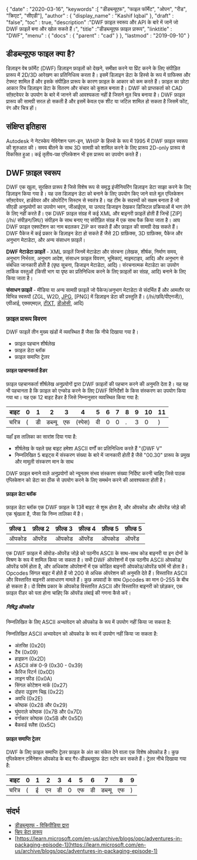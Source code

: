 {
  "date" : "2020-03-16",
  "keywords" :[ "डीडब्ल्यूएफ", "फाइल फॉर्मेट", "ओपन", "रीड", "क्रिएट", "सीएडी"],
  "author" : {
    "display_name" : "Kashif Iqbal"
},
  "draft" : "false",
  "toc" : true,
  "description" :"DWF फ़ाइल स्वरूप और API के बारे में जानें जो DWF फ़ाइलें बना और खोल सकते हैं।",
  "title" :"डीडब्ल्यूएफ फ़ाइल प्रारूप",
  "linktitle" : "DWF",
  "menu" : {
    "docs" : {
      "parent" : "cad"
}
},
  "lastmod" : "2019-09-10"
}

## डीडब्ल्यूएफ फाइल क्या है?

डिज़ाइन वेब फ़ॉर्मेट (DWF) डिज़ाइन फ़ाइलों को देखने, समीक्षा करने या प्रिंट करने के लिए संपीड़ित प्रारूप में 2D/3D आरेखण का प्रतिनिधित्व करता है। इसमें डिज़ाइन डेटा के हिस्से के रूप में ग्राफिक्स और टेक्स्ट शामिल हैं और इसके संपीड़ित प्रारूप के कारण फ़ाइल के आकार को कम करते हैं। फ़ाइल का छोटा आकार रिच डिज़ाइन डेटा के वितरण और संचार को कुशल बनाता है। DWF को प्राप्तकर्ता को CAD सॉफ़्टवेयर के उपयोग के बारे में जानने की आवश्यकता नहीं है जिसने मूल चित्र बनाया है। DWF फ़ाइल प्रारूप की सामग्री सरल हो सकती है और इसमें केवल एक शीट या जटिल शामिल हो सकता है जिसमें फोंट, रंग और चित्र हों।

## संक्षिप्त इतिहास ##

Autodesk ने नेटस्केप नेविगेशन प्लग-इन, WHIP के हिस्से के रूप में 1995 में DWF फ़ाइल स्वरूप की शुरुआत की। समय बीतने के साथ 3D सामग्री को शामिल करने के लिए प्रारूप 2D-only प्रारूप से विकसित हुआ। कई तृतीय-पक्ष एप्लिकेशन भी इस प्रारूप का उपयोग करते हैं।

## DWF फ़ाइल स्वरूप ##

DWF एक खुला, सुरक्षित प्रारूप है जिसे विशेष रूप से समृद्ध इंजीनियरिंग डिज़ाइन डेटा साझा करने के लिए डिज़ाइन किया गया है। यह उस डिज़ाइन डेटा को बनाने के लिए उपयोग किए जाने वाले मूल एप्लिकेशन सॉफ़्टवेयर, हार्डवेयर और ऑपरेटिंग सिस्टम से स्वतंत्र है। यह टीम के सदस्यों को सक्षम बनाता है जो सीएडी अनुप्रयोगों का उपयोग भवन, जीआईएस, या उत्पाद डिजाइन देखकर डिजिटल प्रक्रियाओं में भाग लेने के लिए नहीं करते हैं। एक DWF फ़ाइल संग्रह में कई XML और बाइनरी फ़ाइलें होती हैं जिन्हें [ZIP](/hi/ संपीड़न/ज़िप/) संपीड़न के साथ बनाए गए संपीड़ित संग्रह में एक साथ पैक किया जाता है। आप DWF फ़ाइल एक्सटेंशन का नाम बदलकर ZIP कर सकते हैं और फ़ाइल की सामग्री देख सकते हैं। DWF पैकेज में कई प्रकार के डिज़ाइन डेटा हो सकते हैं जैसे 2D ग्राफ़िक्स, 3D ग्राफ़िक्स, पैकेज और अनुभाग मेटाडेटा, और अन्य संसाधन फ़ाइलें।

**DWF मेटाडेटा फ़ाइलें** - XML फ़ाइलें जिनमें मेटाडेटा और संरचना (लेखक, शीर्षक, निर्माण समय, अनुभाग निर्भरता, अनुभाग आदेश, संसाधन फ़ाइल विवरण, भूमिकाएं, माइमटाइप, आदि) और अनुभाग से संबंधित जानकारी होती है (पृष्ठ सूचना, डिजाइन मेटाडेटा, आदि)। संरचनात्मक मेटाडेटा का उपयोग तार्किक वस्तुओं (किसी भाग या पृष्ठ का प्रतिनिधित्व करने के लिए फ़ाइलों का संग्रह, आदि) बनाने के लिए किया जाता है।

**संसाधन फ़ाइलें** - मीडिया या अन्य सामग्री फ़ाइलें जो पैकेज/अनुभाग मेटाडेटा से संदर्भित हैं और आमतौर पर विभिन्न स्वरूपों (ZGL, W2D, [JPG](/hi/image/jpeg/), [PNG] में डिज़ाइन डेटा की प्रस्तुति हैं। (/hi/छवि/पीएनजी/), एवीआई, एक्सएमएल, [टीXT](/hi/वर्ड-प्रोसेसिंग/txt/), [डीओसी](/hi/वर्ड-प्रोसेसिंग/डॉक्टर/), आदि)

### फ़ाइल प्रारूप विवरण ###

DWF फाइलें तीन मुख्य खंडों में व्यवस्थित हैं जैसा कि नीचे दिखाया गया है।

* फ़ाइल पहचान शीर्षलेख
* फ़ाइल डेटा ब्लॉक
* फ़ाइल समाप्ति ट्रेलर

#### फ़ाइल पहचानकर्ता हैडर ####

फ़ाइल पहचानकर्ता शीर्षलेख अनुप्रयोगों द्वारा DWF फ़ाइलों की पहचान करने की अनुमति देता है। यह यह भी पहचानता है कि फ़ाइल को एन्कोड करने के लिए DWF विनिर्देशों के किस संस्करण का उपयोग किया गया था। यह एक 12 बाइट हैडर है जिसे निम्नानुसार व्यवस्थित किया गया है:


|बाइट|0|1|2|3|4|5|6|7|8|9|10|11
--- | --- |--- | --- |--- | --- |--- | --- |--- | --- |--- | --- |--- |
|चरित्र|(|डी|डब्ल्यू|एफ|(स्पेस)|वी|0|0|.|3|0|)

यहाँ इस तालिका का सारांश दिया गया है:

* शीर्षलेख के पहले छह बाइट हमेशा ASCII वर्णों का प्रतिनिधित्व करते हैं "(DWF V"
* निम्नलिखित 5 बाइट्स में संस्करण संख्या के बारे में जानकारी होती है जैसे "00.30" प्रारूप के प्रमुख और मामूली संस्करण मान के साथ

DWF फ़ाइल बनाने वाले अनुप्रयोगों को न्यूनतम संभव संस्करण संख्या निर्दिष्ट करनी चाहिए जिसे पाठक एप्लिकेशन को डेटा का ठीक से उपयोग करने के लिए समर्थन करने की आवश्यकता होती है।

#### फ़ाइल डेटा ब्लॉक ####

फ़ाइल डेटा ब्लॉक एक DWF फ़ाइल के 13वें बाइट से शुरू होता है, और ऑपकोड और ऑपरेंड जोड़े की एक श्रृंखला है, जैसा कि निम्न तालिका में है।

|फ़ील्ड 1|फ़ील्ड 2|फ़ील्ड 3|फ़ील्ड 4|फ़ील्ड 5|फ़ील्ड 5
--- | --- |--- | --- |--- | --- |
|ऑपकोड|ऑपरेंड|ऑपकोड|ऑपरेंड|ऑपकोड|ऑपरेंड

एक DWF फ़ाइल में ऑपोड-ऑपरेंड जोड़े को पठनीय ASCII के साथ-साथ कोड बाइनरी या इन दोनों के मिश्रण के रूप में शामिल किया जा सकता है। सभी DWF ऑपरेशनों में एक पठनीय ASCII ओपकोड/ऑपरेंड फॉर्म होता है, और अधिकांश ऑपरेशनों में एक कोडित बाइनरी ऑपकोड/ऑपरेंड फॉर्म भी होता है। Opcodes सिंगल बाइट में होते हैं जो 200 से अधिक ऑपरेशन की अनुमति देते हैं। विस्तारित ASCII और विस्तारित बाइनरी असाधारण मामले हैं। कुछ अपवादों के साथ Opcodes का मान 0-255 के बीच हो सकता है। दो विशेष प्रकार के ऑपकोड विस्तारित ASCII और विस्तारित बाइनरी को छोड़कर, एक फ़ाइल रीडर को पता होना चाहिए कि ऑपरेंड लंबाई की गणना कैसे करें।

##### निषिद्ध ऑपकोड #####

निम्नलिखित के लिए ASCII अभ्यावेदन को ऑपकोड के रूप में उपयोग नहीं किया जा सकता है:

निम्नलिखित ASCII अभ्यावेदन को ऑपकोड के रूप में उपयोग नहीं किया जा सकता है:

* अंतरिक्ष (0x20)
* टैब (0x09)
* हाइफ़न (0x2D)
* ASCII अंक 0-9 (0x30 - 0x39)
* कैरिज रिटर्न (0x0D)
* लाइन फीड (0x0A)
* सिंगल कोटेशन मार्क (0x27)
* दोहरा उद्धरण चिह्न (0x22)
* अवधि (0x2E)
* कोष्ठक (0x28 और 0x29)
* घुंघराले कोष्ठक (0x7B और 0x7D)
* वर्गाकार कोष्ठक (0x5B और 0x5D)
* बैकवर्ड स्लैश (0x5C)

#### फ़ाइल समाप्ति ट्रेलर ####

DWF के लिए फ़ाइल समाप्ति ट्रेलर फ़ाइल के अंत का संकेत देने वाला एक विशेष ओपकोड है। कुछ एप्लिकेशन टर्मिनेशन ऑपकोड के बाद गैर-डीडब्ल्यूएफ डेटा स्टोर कर सकते हैं। ट्रेलर नीचे दिखाया गया है:


|बाइट|0|1|2|3|4|5|6|7|8|9
---|---|---|---|---|---|---|---|---|---|---|
|चरित्र|(|ई|एन|डी|0|एफ|डी|डब्ल्यू|एफ|)

## संदर्भ ##

* [डीडब्ल्यूएफ - विकिपीडिया द्वारा](https://en.wikipedia.org/wiki/Design_Web_Format)
* [व्हिप डेटा प्रारूप](http://paulbourke.net/dataformats/whip/)
* [https://learn.microsoft.com/en-us/archive/blogs/opc/adventures-in-packaging-episode-1](https://learn.microsoft.com/en-us/archive/blogs/opc/adventures-in-packaging-episode-1)


